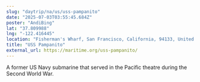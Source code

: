 ```yaml
---
slug: "daytrip/na/us/uss-pampanito"
date: "2025-07-03T03:55:45.684Z"
poster: "AndiBing"
lat: "37.809988"
lng: "-122.416445"
location: "Fisherman's Wharf, San Francisco, California, 94133, United States"
title: "USS Pampanito"
external_url: https://maritime.org/uss-pampanito/
---
```

A former US Navy submarine that served in the Pacific theatre during the Second World War.